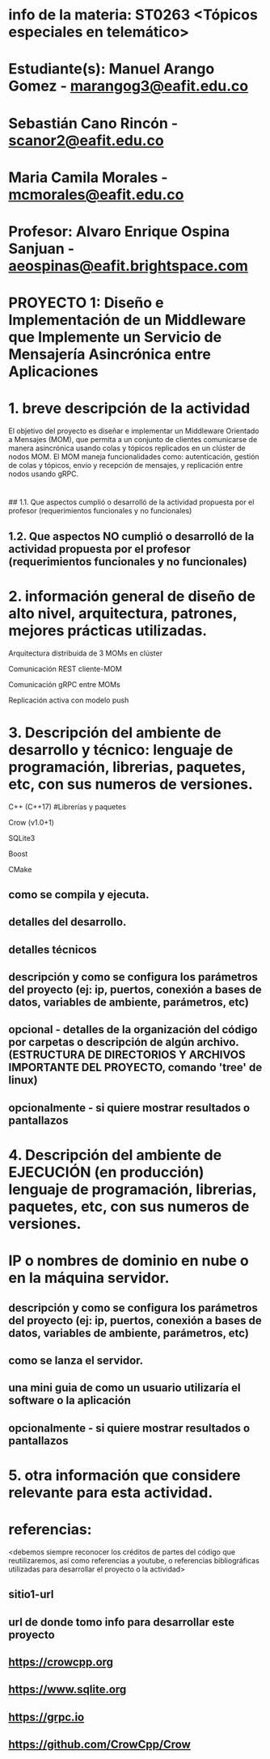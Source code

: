 # info de la materia: ST0263 <Tópicos especiales en telemático>
#
# Estudiante(s): Manuel Arango Gomez - marangog3@eafit.edu.co
# Sebastián Cano Rincón - scanor2@eafit.edu.co
# Maria Camila Morales - mcmorales@eafit.edu.co
#
# Profesor: Alvaro Enrique Ospina Sanjuan - aeospinas@eafit.brightspace.com


# PROYECTO 1: Diseño e Implementación de un Middleware que Implemente un Servicio de Mensajería Asincrónica entre Aplicaciones
#
# 1. breve descripción de la actividad
El objetivo del proyecto es diseñar e implementar un Middleware Orientado a Mensajes (MOM), que permita a un conjunto de clientes comunicarse de manera asincrónica usando colas y tópicos replicados en un clúster de nodos MOM. El MOM maneja funcionalidades como: autenticación, gestión de colas y tópicos, envío y recepción de mensajes, y replicación entre nodos usando gRPC.
#
<texto descriptivo>
## 1.1. Que aspectos cumplió o desarrolló de la actividad propuesta por el profesor (requerimientos funcionales y no funcionales)

## 1.2. Que aspectos NO cumplió o desarrolló de la actividad propuesta por el profesor (requerimientos funcionales y no funcionales)

# 2. información general de diseño de alto nivel, arquitectura, patrones, mejores prácticas utilizadas.

Arquitectura distribuida de 3 MOMs en clúster

Comunicación REST cliente-MOM

Comunicación gRPC entre MOMs

Replicación activa con modelo push

# 3. Descripción del ambiente de desarrollo y técnico: lenguaje de programación, librerias, paquetes, etc, con sus numeros de versiones.
C++ (C++17)
#Librerías y paquetes

Crow (v1.0+1)

SQLite3

Boost

CMake

## como se compila y ejecuta.
## detalles del desarrollo.
## detalles técnicos
## descripción y como se configura los parámetros del proyecto (ej: ip, puertos, conexión a bases de datos, variables de ambiente, parámetros, etc)
## opcional - detalles de la organización del código por carpetas o descripción de algún archivo. (ESTRUCTURA DE DIRECTORIOS Y ARCHIVOS IMPORTANTE DEL PROYECTO, comando 'tree' de linux)
## 
## opcionalmente - si quiere mostrar resultados o pantallazos 

# 4. Descripción del ambiente de EJECUCIÓN (en producción) lenguaje de programación, librerias, paquetes, etc, con sus numeros de versiones.

# IP o nombres de dominio en nube o en la máquina servidor.

## descripción y como se configura los parámetros del proyecto (ej: ip, puertos, conexión a bases de datos, variables de ambiente, parámetros, etc)

## como se lanza el servidor.

## una mini guia de como un usuario utilizaría el software o la aplicación

## opcionalmente - si quiere mostrar resultados o pantallazos 

# 5. otra información que considere relevante para esta actividad.

# referencias:
<debemos siempre reconocer los créditos de partes del código que reutilizaremos, así como referencias a youtube, o referencias bibliográficas utilizadas para desarrollar el proyecto o la actividad>
## sitio1-url 
## url de donde tomo info para desarrollar este proyecto

## https://crowcpp.org

## https://www.sqlite.org

## https://grpc.io

## https://github.com/CrowCpp/Crow
